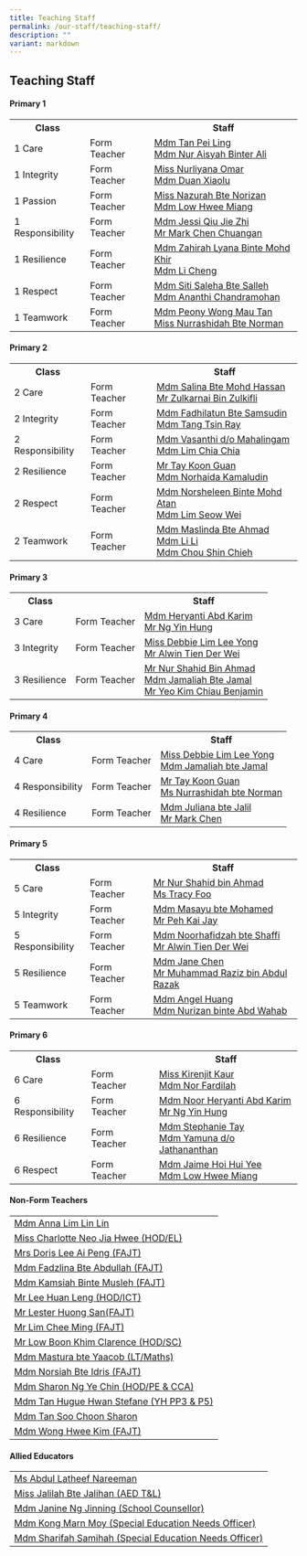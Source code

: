 ```yaml
---
title: Teaching Staff
permalink: /our-staff/teaching-staff/
description: ""
variant: markdown
---
```

## **Teaching Staff**

####  Primary 1
<table style="width:100%">
  <tbody><tr>
    <th>Class</th>
    <th></th>
    <th>Staff</th>
  </tr>
  <tr>
    <td>1 Care</td>
    <td>Form Teacher</td>
    <td><a href="mailto:tan_pei_ling_a@moe.edu.sg">Mdm Tan Pei Ling</a><br>
		<a href="mailto:nur_aisyah_ali@moe.edu.sg">Mdm Nur Aisyah Binter Ali</a></td>
  </tr>
  <tr>
    <td>1 Integrity</td>
    <td>Form Teacher</td>
    <td><a href="mailto:nurliyana_omar@moe.edu.sg">Miss Nurliyana Omar</a> <br>
		<a href="mailto:duan_xiaolu@moe.edu.sg">Mdm Duan Xiaolu</a></td>
  </tr>
		<tr>
    <td>1 Passion</td>
    <td>Form Teacher</td>
    <td><a href="mailto:nazurah_norizan@moe.edu.sg">Miss Nazurah Bte Norizan</a> <br>
		<a href="mailto:low_hwee_miang_a@moe.edu.sg">Mdm Low Hwee Miang</a></td>
  </tr>
	<tr>
    <td>1 Responsibility</td>
    <td>Form Teacher</td>
    <td><a href="mailto:qiu_jie_zhi@moe.edu.sg">Mdm Jessi Qiu Jie Zhi</a> <br>
		<a href="mailto:chen_chuangan_mark@moe.edu.sg">Mr Mark Chen Chuangan</a></td>
  </tr>
	<tr>
    <td>1 Resilience</td>
    <td>Form Teacher</td>
    <td><a href="mailto:zahirah_lyana_mohd_khir@moe.edu.sg">Mdm Zahirah Lyana Binte Mohd Khir </a><br>
		<a href="mailto:li_cheng@moe.edu.sg">Mdm Li Cheng</a></td>
  </tr>
	<tr>
    <td>1 Respect</td>
    <td>Form Teacher</td>
    <td><a href="mailto:siti_saleha_salleh_a@moe.edu.sg">Mdm Siti Saleha Bte Salleh</a><br>
		<a href="mailto:ananthi_chandramohan@moe.edu.sg">Mdm Ananthi Chandramohan</a></td>
  </tr>
	<tr>
    <td>1 Teamwork</td>
    <td>Form Teacher</td>
    <td><a href="mailto:wong_mau_tan_peony@moe.edu.sg">Mdm Peony Wong Mau Tan</a><br>
		<a href="mailto:nurrashidah_norman@moe.edu.sg">Miss Nurrashidah Bte Norman</a></td>
  </tr>
</tbody></table>

####  Primary 2
<table style="width:100%">
  <tbody><tr>
    <th>Class</th>
    <th></th>
    <th>Staff</th>
  </tr>
  <tr>
    <td>2 Care</td>
    <td>Form Teacher</td>
    <td><a href="mailto:salina_a@moe.edu.sg">Mdm Salina Bte Mohd Hassan</a> <br>
		<a href="mailto:zulkarnai_zulkifli@moe.edu.sg">Mr Zulkarnai Bin Zulkifli</a></td>
  </tr>
  <tr>
    <td>2 Integrity</td>
    <td>Form Teacher</td>
    <td><a href="mailto:fadhilatun_samsudin@moe.edu.sg">Mdm Fadhilatun Bte Samsudin</a> <br>
		<a href="mailto:tang_tsin_ray@moe.edu.sg">Mdm Tang Tsin Ray</a></td>
  </tr>
	<tr>
    <td>2 Responsibility</td>
    <td>Form Teacher</td>
    <td><a href="mailto:vasanthi_mahalinggam@moe.edu.sg">Mdm Vasanthi d/o Mahalingam</a><br>
		<a href="mailto:lim_chia_chia@moe.edu.sg">Mdm Lim Chia Chia</a></td>
  </tr>
	<tr>
    <td>2 Resilience</td>
    <td>Form Teacher</td>
    <td><a href="mailto:tay_koon_guan@moe.edu.sg">Mr Tay Koon Guan</a><br>
		<a href="mailto:norhaida_kamaludin@moe.edu.sg">Mdm Norhaida Kamaludin </a></td>
  </tr>
		<tr>
    <td>2 Respect</td>
    <td>Form Teacher</td>
    <td><a href="mailto:norsheleen_mohamed_atan@moe.edu.sg">Mdm Norsheleen Binte Mohd Atan</a><br>
		<a href="mailto:lim_seow_wei@schools.gov.sg">Mdm Lim Seow Wei</a></td>
  </tr>
	<tr>
    <td>2 Teamwork</td>
    <td>Form Teacher</td>
    <td><a href="mailto:maslinda_ahmad@moe.edu.sg">Mdm Maslinda Bte Ahmad</a><br>
		<a href="mailto:li_li_b@moe.edu.sg">Mdm Li Li</a><br>
		<a href="mailto:chou_shin_chieh@moe.edu.sg">Mdm Chou Shin Chieh</a></td>
  </tr>
</tbody></table>


####  Primary 3
<table style="width:100%">
  <tbody><tr>
    <th>Class</th>
    <th></th>
    <th>Staff</th>
  </tr>
  <tr>
    <td>3 Care </td>
    <td>Form Teacher</td>
    <td><a href="mailto:noor_heryanti_abdul_karim@moe.edu.sg">Mdm Heryanti Abd Karim</a><br>
			<a href="mailto:ng_yin_hung@moe.edu.sg">Mr Ng Yin Hung</a></td>
  </tr>
	<tr>
    <td>3 Integrity </td>
    <td>Form Teacher</td>
    <td><a href="mailto:lim_lee_yong@moe.edu.sg">Miss Debbie Lim Lee Yong </a><br>
			<a href="mailto:alwin_tien_der-wei@moe.edu.sg">Mr Alwin Tien Der Wei</a></td>
  </tr>
	<tr>
    <td>3 Resilience</td>
    <td>Form Teacher</td>
    <td>	<a href="mailto:nur_shahid_ahmad@moe.edu.sg">Mr Nur Shahid Bin Ahmad</a><br>
			<a href="mailto:jamaliah_jamal@moe.edu.sg">Mdm Jamaliah Bte Jamal </a><br>
			<a href="mailto:yeo_kim_chiau_benjamin@moe.edu.sg">Mr Yeo Kim Chiau Benjamin </a>
		</td>
  </tr>
</tbody></table>

####  Primary 4
<table style="width:100%">
  <tbody><tr>
    <th>Class</th>
    <th></th>
    <th>Staff</th>
  </tr>
  <tr>
    <td>4 Care</td>
    <td>Form Teacher</td>
    <td><a href="mailto:lim_lee_yong@moe.edu.sg">Miss Debbie Lim Lee Yong </a><br>
		<a href="mailto:jamaliah_jamal@moe.edu.sg">Mdm Jamaliah bte Jamal</a></td>
  </tr>
	<tr>
    <td>4 Responsibility</td>
    <td>Form Teacher</td>
    <td><a href="mailto:tay_koon_guan@moe.edu.sg">Mr Tay Koon Guan</a><br>
		<a href="mailto:nurrashidah_norman@moe.edu.sg">Ms Nurrashidah bte Norman</a><br>
			</td>
  </tr>
	<tr>
    <td>4 Resilience</td>
    <td>Form Teacher</td>
    <td><a href="mailto:juliana_jalil@moe.edu.sg">Mdm Juliana bte Jalil </a><br>
		<a href="mailto:chen_chuangan_mark@moe.edu.sg">Mr Mark Chen</a></td>
	</tr>
</tbody></table>

####  Primary 5
<table style="width:100%">
  <tbody><tr>
    <th>Class</th>
    <th></th>
    <th>Staff</th>
  </tr>
  <tr>
    <td>5 Care</td>
    <td>Form Teacher</td>
    <td><a href="mailto:nur_shahid_ahmad@moe.edu.sg">Mr Nur Shahid bin Ahmad </a><br>
		<a href="mailto:foo_si_min@moe.edu.sg">Ms Tracy Foo</a></td>
  </tr>
	 <tr>
    <td>5 Integrity</td>
    <td>Form Teacher</td>
    <td><a href="mailto:masayu_mohamed@moe.edu.sg">Mdm Masayu bte Mohamed </a><br>
		<a href="mailto:peh_kai_jay@moe.edu.sg">Mr Peh Kai Jay</a></td>
  </tr>
  <tr>
    <td>5 Responsibility</td>
    <td>Form Teacher</td>
    <td><a href="mailto:noorhafidzah_shaffi@moe.edu.sg">Mdm Noorhafidzah bte Shaffi </a><br>
		<a href="mailto:alwin_tien_der-wei@moe.edu.sg">Mr Alwin Tien Der Wei</a></td>
  </tr>
	<tr>
    <td>5 Resilience</td>
    <td>Form Teacher</td>
    <td><a href="mailto:chen_chai_ying@moe.edu.sg">Mdm Jane Chen</a><br>
		<a href="mailto:muhammad_raziz_abdul_razak@moe.edu.sg">Mr Muhammad Raziz bin Abdul Razak</a><br></td>
  </tr>
	<tr>
    <td>5 Teamwork</td>
    <td>Form Teacher</td>
    <td><a href="mailto:angel_huang@moe.edu.sg">Mdm Angel Huang </a><br>
		<a href="mailto:nurizan_abdul_wahab@moe.edu.sg">Mdm Nurizan binte Abd Wahab</a></td>
  </tr>
</tbody></table>

####  Primary 6
<table style="width:100%">
  <tbody><tr>
    <th>Class</th>
    <th></th>
    <th>Staff</th>
  </tr>
  <tr>
    <td>6 Care</td>
    <td>Form Teacher</td>
    <td><a href="mailto:kirenjit_kaur_sulinder_singh@moe.edu.sg">Miss Kirenjit Kaur</a><br>
		<a href="mailto:nor_fardilah_mohamed_nasir@moe.edu.sg">Mdm Nor Fardilah</a></td>
  </tr>
  <tr>
    <td>6 Responsibility</td>
    <td>Form Teacher</td>
    <td><a href="mailto:noor_heryanti_abdul_karim@moe.edu.sg">Mdm Noor Heryanti Abd Karim </a><br>
		<a href="mailto:ng_yin_hung@moe.edu.sg">Mr Ng Yin Hung </a></td>
  </tr>
	<tr>
    <td>6 Resilience</td>
    <td>Form Teacher</td>
    <td><a href="mailto:tay_wan_boon@moe.edu.sg">Mdm Stephanie Tay</a><br>
		<a href="mailto:yamuna_jathananthan@moe.edu.sg">Mdm Yamuna d/o Jathananthan</a> <br></td>
  </tr>
	<tr>
    <td>6 Respect</td>
    <td>Form Teacher</td>
    <td><a href="mailto:hoi_hui_yee_jaime@moe.edu.sg">Mdm Jaime Hoi Hui Yee</a> <br>
		<a href="mailto:low_hwee_miang_a@moe.edu.sg">Mdm Low Hwee Miang </a></td>
  </tr>
</tbody></table>

####  Non-Form Teachers
<table style="width:100%">
  <tbody><tr>
    <td><a href="mailto:anna_lim_lin_lin@moe.edu.sg">Mdm Anna Lim Lin Lin</a></td>
  </tr>
	<tr>
    <td><a href="mailto:neo_jia_hwee@moe.edu.sg">Miss Charlotte Neo Jia Hwee (HOD/EL)</a></td>
  </tr>
	<tr>
    <td><a href="mailto:lee_ai_peng@moe.edu.sg">Mrs Doris Lee Ai Peng (FAJT)</a></td>
  </tr>
  <tr>
    <td><a href="mailto:fadzlina_abdullah@moe.edu.sg">Mdm Fadzlina Bte Abdullah (FAJT)</a></td>
  </tr>
	<tr>
    <td><a href="mailto:kamsiah_musleh@moe.edu.sg">Mdm Kamsiah Binte Musleh (FAJT)</a></td>
  </tr>
	<tr>
    <td><a href="mailto:lee_huan_leng@moe.edu.sg">Mr Lee Huan Leng (HOD/ICT)</a></td>
  </tr>
		<tr>
    <td><a href="mailto:lester_ting_huong_san@moe.edu.sg">Mr Lester Huong San(FAJT)</a></td>
  </tr>
	<tr>
    <td><a href="mailto:lim_chee_ming@moe.edu.sg">Mr Lim Chee Ming (FAJT)</a></td>
  </tr>
	<tr>
    <td><a href="mailto:low_boon_khim@moe.edu.sg">Mr Low Boon Khim Clarence (HOD/SC)</a></td>
  </tr>
	<tr>
    <td><a href="mailto:mastura_yaacob@moe.edu.sg">Mdm Mastura bte Yaacob (LT/Maths)</a></td>
  </tr>
	<tr>
    <td><a href="mailto:norsiah_idris@moe.edu.sg">Mdm Norsiah Bte Idris (FAJT)</a></td>
  </tr>
	<tr>
    <td><a href="mailto:ng_ye_chin_sharon@moe.edu.sg">Mdm Sharon Ng Ye Chin (HOD/PE &amp; CCA)</a></td>
  </tr>
	<tr>
    <td><a href="mailto:tan_hugue_hwan_stefane@moe.edu.sg">Mdm Tan Hugue Hwan Stefane (YH PP3 &amp; P5)</a></td>
  </tr>
	<tr>
    <td><a href="mailto:tan_soon_choon@moe.edu.sg">Mdm Tan Soo Choon Sharon</a></td>
  </tr>
	<tr>
    <td><a href="mailto:wong_hwee_kim@moe.edu.sg">Mdm Wong Hwee Kim (FAJT)</a></td>
  </tr>
</tbody></table>

####  Allied Educators
<table style="width:100%">
  <tbody><tr>
    <td><a href="mailto:abdul_latheef_nareeman@moe.edu.sg">Ms Abdul Latheef Nareeman</a></td>
  </tr>
	<tr>
    <td><a href="mailto:jalilah_jalihan@moe.edu.sg">Miss Jalilah Bte Jalihan (AED T&amp;L)</a></td>
  </tr>
	<tr>
    <td><a href="mailto:ng_jinning_janine@moe.edu.sg">Mdm Janine Ng Jinning (School Counsellor)</a></td>
  </tr>
  <tr>
    <td><a href="mailto:kong_marn_moy@moe.edu.sg">Mdm Kong Marn Moy (Special Education Needs Officer)</a></td>
  </tr>
	<tr>
    <td><a href="mailto:sharifah_samihah@moe.edu.sg">Mdm Sharifah Samihah (Special Education Needs Officer)</a></td>
  </tr>
</tbody></table>